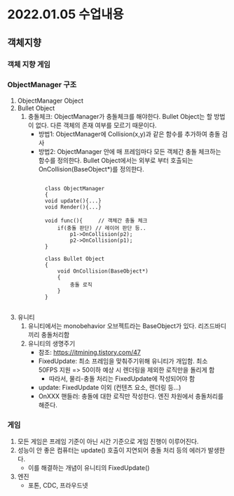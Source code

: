 # 2022.01.05 수업내용
## 객체지향
### 객체 지향 게임
### ObjectManager 구조
1. ObjectManager Object
2. Bullet Object
    1) 충돌체크: ObjectManager가 충돌체크를 해야한다. Bullet Object는 할 방법이 없다. 다른 객체의 존재 여부를 모르기 때문이다.
        * 방법1: ObjectManager에 Collision(x,y)과 같은 함수를 추가하여 충돌 검사
        * 방법2: ObjectManager 안에 매 프레임마다 모든 객체간 충돌 체크하는 함수를 정의한다. Bullet Object에서는 외부로 부터 호출되는 OnCollision(BaseObject*)를 정의한다.
            <pre><code>
            class ObjectManager
            {        
            void update(){...}
            void Render(){...}

            void func(){     // 객체간 충돌 체크
                if(충돌 판단) // 레이어 판단 등..
                    p1->OnCollision(p2);
                    p2->OnCollision(p1);
            }

            class Bullet Object
            {
                void OnCollision(BaseObject*)
                {
                    충돌 로직
                }
            }
            </code></pre>
3. 유니티
    1) 유니티에서는 monobehavior 오브젝트라는 BaseObject가 있다. 리즈드바디끼리 충돌처리함
    2) 유니티의 생명주기
        * 참조: https://itmining.tistory.com/47
        * FixedUpdate: 최소 프레임을 맞춰주기위해 유니티가 개입함. 최소 50FPS 지원 => 50이하 예상 시 렌더링을 제외한 로직만을 돌리게 함
            * 따라서, 물리-충돌 처리는 FixedUpdate에 작성되어야 함
        * update: FixedUpdate 이외 (컨텐츠 요소, 렌더링 등...)
        * OnXXX 핸들러: 충돌에 대한 로직만 작성한다. 엔진 차원에서 충돌처리를 해준다.

### 게임
1. 모든 게임은 프레임 기준이 아닌 시간 기준으로 게임 진행이 이루어진다.
2. 성능이 안 좋은 컴퓨터는 update() 호출이 지연되어 충돌 처리 등의 에러가 발생한다.
    * 이를 해결하는 개념이 유니티의 FixedUpdate()
3. 엔진
    * 포톤, CDC, 프라우드넷
